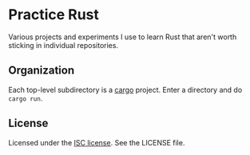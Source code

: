 # Practice Rust

Various projects and experiments I use to learn Rust that aren't worth sticking
in individual repositories.

## Organization

Each top-level subdirectory is a [cargo](http://doc.crates.io/index.html)
project. Enter a directory and do `cargo run`.

## License

Licensed under the [ISC license](https://en.wikipedia.org/wiki/ISC_license).
See the LICENSE file.
